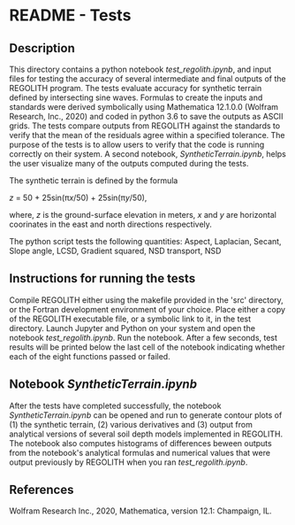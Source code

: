 README - Tests
==============

Description
-----------
This directory contains a python notebook *test_regolith.ipynb*, and input files for testing the accuracy of several intermediate and final outputs of the REGOLITH program.  The tests evaluate accuracy for synthetic terrain defined by intersecting sine waves.  Formulas to create the inputs and standards were derived symbolically using Mathematica 12.1.0.0 (Wolfram Research, Inc., 2020) and coded in python 3.6 to save the outputs as ASCII grids.  The tests compare outputs from REGOLITH against the standards to verify that the mean of the residuals agree within a specified tolerance.  The purpose of the tests is to allow users to verify that the code is running correctly on their system.   A second notebook, *SyntheticTerrain.ipynb*, helps the user visualize many of the outputs computed during the tests.

The synthetic terrain is defined by the formula

*z* = 50 + 25sin(&pi;*x*/50) + 25sin(&pi;*y*/50),

where, *z* is the ground-surface elevation in meters, *x* and *y* are horizontal coorinates in the east and north directions respectively. 

The python script tests the following quantities:
Aspect, Laplacian, Secant, Slope angle, LCSD, Gradient squared, NSD transport, NSD

Instructions for running the tests
----------------------------------
Compile REGOLITH either using the makefile provided in the 'src' directory, or the Fortran development environment of your choice.
Place either a copy of the REGOLITH executable file, or a symbolic link to it, in the test directory.
Launch Jupyter and Python on your system and open the notebook *test_regolith.ipynb*.
Run the notebook.
After a few seconds, test results will be printed below the last cell of the notebook indicating whether each of the eight functions passed or failed.

Notebook *SyntheticTerrain.ipynb*
---------------------------------------
After the tests have completed successfully, the notebook *SyntheticTerrain.ipynb* can be opened and run to generate contour plots of (1) the synthetic terrain, (2) various derivatives and (3) output from analytical versions of several soil depth models implemented in REGOLITH.  The notebook also computes histograms of differences beween outputs from the notebook's  analytical formulas and numerical values that were output previously by REGOLITH when you ran *test_regolith.ipynb*. 

References
-------------
Wolfram Research Inc., 2020, Mathematica, version 12.1: Champaign, IL.  
